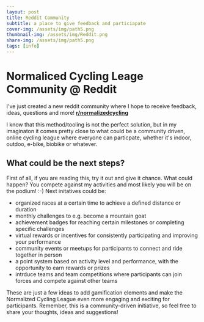 ```yaml
---
layout: post
title: Reddit Community
subtitle: a place to give feedback and particiapate
cover-img: /assets/img/path5.png
thumbnail-img: /assets/img/Reddit.png
share-img: /assets/img/path5.png
tags: [info]
---
```

# Normaliced Cycling Leage Community @ Reddit
I've just created a new reddit community where I hope to receive feedback, ideas, questions and more! **[r/normalizedcycling](https://www.reddit.com/r/normalizedcycling/)**

I know that this method/tooling is not the perfect solution, but in my imaginaton it comes pretty close to what could be a community driven, online cycling league where everyone can particpate, whether it's indoor, outdoo, e-bike, biobike or whatever.

## What could be the next steps?
First of all, if you are reading this, try it out and give it chance. What could happen? You compete against my activities and most likely you will be on the podium! :-)
Next initatives could be:
* organized races at a certain time to achieve a defined distance or duration
* monthly challenges to e.g. become a mountain goat
* achievement badges for reaching certain milestones or completing specific challenges
* virtual rewards or incentives for consistently participating and improving your performance
* community events or meetups for participants to connect and ride together in person
* a point system based on activity level and performance, with the opportunity to earn rewards or prizes
* intrduce teams and team competitions where participants can join forces and compete against other teams
  
These are just a few ideas to add gamification elements and make the Normalized Cycling League even more engaging and exciting for participants. 
Remember, this is a community-driven initiative, so feel free to share your thoughts, ideas and suggestions!
